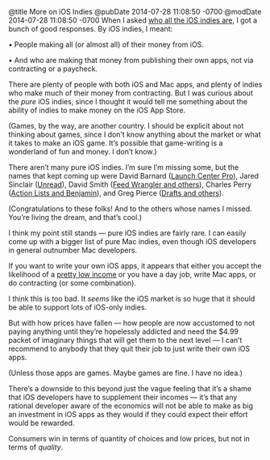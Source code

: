 @title More on iOS Indies
@pubDate 2014-07-28 11:08:50 -0700
@modDate 2014-07-28 11:08:50 -0700
When I asked <a href="http://inessential.com/2014/07/25/who_at_the_table_is_an_indie_ios_develop">who all the iOS indies are</a>, I got a bunch of good responses. By iOS indies, I meant:

• People making all (or almost all) of their money from iOS.

• And who are making that money from publishing their own apps, not via contracting or a paycheck.

There are plenty of people with both iOS and Mac apps, and plenty of indies who make much of their money from contracting. But I was curious about the <em>pure</em> iOS indies, since I thought it would tell me something about the ability of indies to make money on the iOS App Store.

(Games, by the way, are another country. I should be explicit about not thinking about games, since I don’t know anything about the market or what it takes to make an iOS game. It’s possible that game-writing is a wonderland of fun and money. I don’t know.)

There aren’t many pure iOS indies. I’m sure I’m missing some, but the names that kept coming up were David Barnard (<a href="http://contrast.co/launch-center-pro/">Launch Center Pro</a>), Jared Sinclair (<a href="http://jaredsinclair.com/unread/">Unread</a>), David Smith (<a href="http://david-smith.org/apps/">Feed Wrangler and others</a>), Charles Perry (<a href="http://metakite.com">Action Lists and Benjamin</a>), and Greg Pierce (<a href="http://agiletortoise.com">Drafts and others</a>).

(Congratulations to these folks! And to the others whose names I missed. You’re living the dream, and that’s cool.)

I think my point still stands — pure iOS indies are fairly rare. I can easily come up with a bigger list of pure Mac indies, even though iOS developers in general outnumber Mac developers.

If you want to write your own iOS apps, it appears that either you accept the likelihood of a <a href="http://blog.jaredsinclair.com/post/93118460565/a-candid-look-at-unreads-first-year">pretty low income</a> or you have a day job, write Mac apps, or do contracting (or some combination).

I think this is too bad. It <i>seems</i> like the iOS market is so huge that it should be able to support lots of iOS-only indies.

But with how prices have fallen — how people are now accustomed to not paying anything until they’re hopelessly addicted and need the $4.99 packet of imaginary things that will get them to the next level — I can’t recommend to anybody that they quit their job to just write their own iOS apps.

(Unless those apps are games. Maybe games are fine. I have no idea.)

There’s a downside to this beyond just the vague feeling that it’s a shame that iOS developers have to supplement their incomes — it’s that any rational developer aware of the economics will not be able to make as big an investment in iOS apps as they would if they could expect their effort would be rewarded.

Consumers win in terms of quantity  of choices and low prices, but not in terms of <i>quality</i>.
